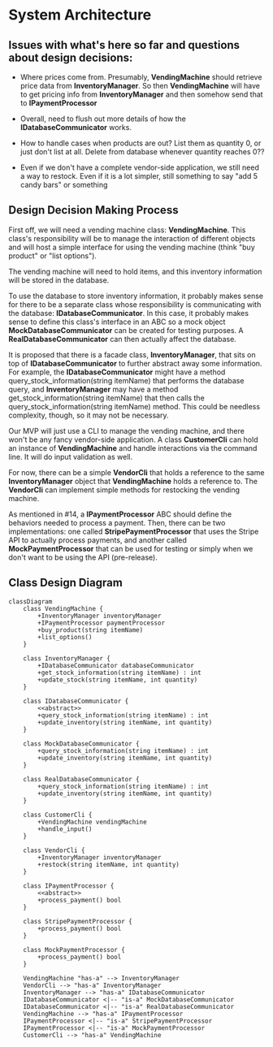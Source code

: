# System Architecture

## Issues with what's here so far and questions about design decisions: 

- Where prices come from. Presumably, **VendingMachine** should retrieve price data from **InventoryManager**. So then **VendingMachine** will have to get pricing info from **InventoryManager** and then somehow send that to **IPaymentProcessor**

- Overall, need to flush out more details of how the **IDatabaseCommunicator** works.

- How to handle cases when products are out? List them as quantity 0, or just don't list at all. Delete from database whenever quantity reaches 0??

- Even if we don't have a complete vendor-side application, we still need a way to restock. Even if it is a lot simpler, still something to say "add 5 candy bars" or something

## Design Decision Making Process

First off, we will need a vending machine class: **VendingMachine**. This class's responsibility will be to manage the interaction of different objects and will host a simple interface for using the vending machine (think "buy product" or "list options").

The vending machine will need to hold items, and this inventory information will be stored in the database.

To use the database to store inventory information, it probably makes sense for there to be a separate class whose responsibility is communicating with the database: **IDatabaseCommunicator**. In this case, it probably makes sense to define this class's interface in an ABC so a mock object **MockDatabaseCommunicator** can be created for testing purposes. A **RealDatabaseCommunicator** can then actually affect the database.

It is proposed that there is a facade class, **InventoryManager**, that sits on top of **IDatabaseCommunicator** to further abstract away some information. For example, the **IDatabaseCommunicator** might have a method query_stock_information(string itemName) that performs the database query, and **InventoryManager** may have a method get_stock_information(string itemName) that then calls the query_stock_information(string itemName) method. This could be needless complexity, though, so it may not be necessary. 

Our MVP will just use a CLI to manage the vending machine, and there won't be any fancy vendor-side application. A class **CustomerCli** can hold an instance of **VendingMachine** and handle interactions via the command line. It will do input validation as well.

For now, there can be a simple **VendorCli** that holds a reference to the same **InventoryManager** object that **VendingMachine** holds a reference to. The **VendorCli** can implement simple methods for restocking the vending machine.

As mentioned in #14, a **IPaymentProcessor** ABC should define the behaviors needed to process a payment. Then, there can be two implementations: one called **StripePaymentProcessor** that uses the Stripe API to actually process payments, and another called **MockPaymentProcessor** that can be used for testing or simply when we don't want to be using the API (pre-release).

## Class Design Diagram

```mermaid
classDiagram
    class VendingMachine {
        +InventoryManager inventoryManager
        +IPaymentProcessor paymentProcessor
        +buy_product(string itemName)
        +list_options()
    }

    class InventoryManager {
        +IDatabaseCommunicator databaseCommunicator
        +get_stock_information(string itemName) : int
        +update_stock(string itemName, int quantity)
    }

    class IDatabaseCommunicator {
        <<abstract>>
        +query_stock_information(string itemName) : int
        +update_inventory(string itemName, int quantity)
    }

    class MockDatabaseCommunicator {
        +query_stock_information(string itemName) : int
        +update_inventory(string itemName, int quantity)
    }

    class RealDatabaseCommunicator {
        +query_stock_information(string itemName) : int
        +update_inventory(string itemName, int quantity)
    }

    class CustomerCli {
        +VendingMachine vendingMachine
        +handle_input()
    }

    class VendorCli {
        +InventoryManager inventoryManager
        +restock(string itemName, int quantity)
    }

    class IPaymentProcessor {
        <<abstract>>
        +process_payment() bool
    }

    class StripePaymentProcessor {
        +process_payment() bool
    }

    class MockPaymentProcessor {
        +process_payment() bool
    }

    VendingMachine "has-a" --> InventoryManager
    VendorCli --> "has-a" InventoryManager
    InventoryManager --> "has-a" IDatabaseCommunicator
    IDatabaseCommunicator <|-- "is-a" MockDatabaseCommunicator
    IDatabaseCommunicator <|-- "is-a" RealDatabaseCommunicator
    VendingMachine --> "has-a" IPaymentProcessor
    IPaymentProcessor <|-- "is-a" StripePaymentProcessor
    IPaymentProcessor <|-- "is-a" MockPaymentProcessor
    CustomerCli --> "has-a" VendingMachine
```
